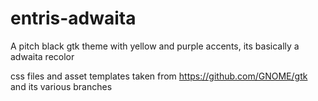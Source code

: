 # entris-adwaita
A pitch black gtk theme with yellow and purple accents, its basically a adwaita recolor

css files and asset templates taken from https://github.com/GNOME/gtk and its various branches
